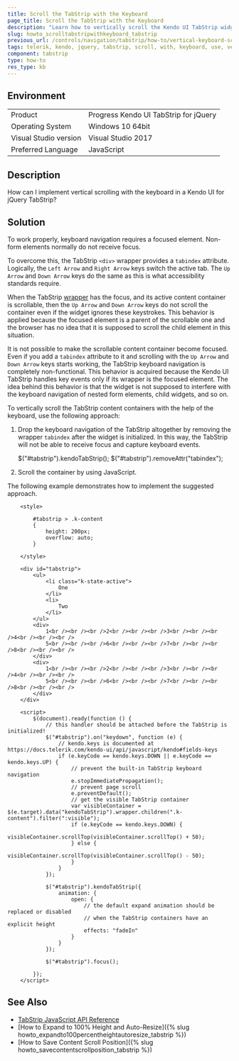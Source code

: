 ```yaml
---
title: Scroll the TabStrip with the Keyboard
page_title: Scroll the TabStrip with the Keyboard
description: "Learn how to vertically scroll the Kendo UI TabStrip widget by using the keyboard navigation."
slug: howto_scrolltabstripwithkeyboard_tabstrip
previous_url: /controls/navigation/tabstrip/how-to/vertical-keyboard-scroll
tags: telerik, kendo, jquery, tabstrip, scroll, with, keyboard, use, vertical, scrolling
component: tabstrip
type: how-to
res_type: kb
---
```


## Environment

<table>
 <tr>
  <td>Product</td>
  <td>Progress Kendo UI TabStrip for jQuery</td>
 </tr>
 <tr>
  <td>Operating System</td>
  <td>Windows 10 64bit</td>
 </tr>
 <tr>
  <td>Visual Studio version</td>
  <td>Visual Studio 2017</td>
 </tr>
 <tr>
  <td>Preferred Language</td>
  <td>JavaScript</td>
 </tr>
</table>

## Description

How can I implement vertical scrolling with the keyboard in a Kendo UI for jQuery TabStrip?

## Solution

To work properly, keyboard navigation requires a focused element. Non-form elements normally do not receive focus. 

To overcome this, the TabStrip `<div>` wrapper provides a `tabindex` attribute. Logically, the `Left Arrow` and `Right Arrow` keys switch the active tab. The `Up Arrow` and `Down Arrow` keys do the same as this is what accessibility standards require. 

When the TabStrip [wrapper](/framework/widgets/wrapper-element) has the focus, and its active content container is scrollable, then the `Up Arrow` and `Down Arrow` keys do not scroll the container even if the widget ignores these keystrokes. This behavior is applied because the focused element is a parent of the scrollable one and the browser has no idea that it is supposed to scroll the child element in this situation.

It is not possible to make the scrollable content container become focused. Even if you add a `tabindex` attribute to it and scrolling with the `Up Arrow` and `Down Arrow` keys starts working, the TabStrip keyboard navigation is completely non-functional. This behavior is acquired because the Kendo UI TabStrip handles key events only if its wrapper is the focused element. The idea behind this behavior is that the widget is not supposed to interfere with the keyboard navigation of nested form elements, child widgets, and so on.

To vertically scroll the TabStrip content containers with the help of the keyboard, use the following approach:

1. Drop the keyboard navigation of the TabStrip altogether by removing the wrapper `tabindex` after the widget is initialized. In this way, the TabStrip will not be able to receive focus and capture keyboard events.

    $("#tabstrip").kendoTabStrip();
    $("#tabstrip").removeAttr("tabindex");

1. Scroll the container by using JavaScript.

The following example demonstrates how to implement the suggested approach. 

```dojo
    <style>

        #tabstrip > .k-content
        {
            height: 200px;
            overflow: auto;
        }

    </style>

    <div id="tabstrip">
        <ul>
            <li class="k-state-active">
                One
            </li>
            <li>
                Two
            </li>
        </ul>
        <div>
            1<br /><br /><br />2<br /><br /><br />3<br /><br /><br />4<br /><br /><br />
            5<br /><br /><br />6<br /><br /><br />7<br /><br /><br />8<br /><br /><br />
        </div>
        <div>
            1<br /><br /><br />2<br /><br /><br />3<br /><br /><br />4<br /><br /><br />
            5<br /><br /><br />6<br /><br /><br />7<br /><br /><br />8<br /><br /><br />
        </div>
    </div>

    <script>
        $(document).ready(function () {
            // this handler should be attached before the TabStrip is initialized!
            $("#tabstrip").on("keydown", function (e) {
                // kendo.keys is documented at https://docs.telerik.com/kendo-ui/api/javascript/kendo#fields-keys
                if (e.keyCode == kendo.keys.DOWN || e.keyCode == kendo.keys.UP) {
                    // prevent the built-in TabStrip keyboard navigation
                    e.stopImmediatePropagation();
                    // prevent page scroll
                    e.preventDefault();
                    // get the visible TabStrip container
                    var visibleContainer = $(e.target).data("kendoTabStrip").wrapper.children(".k-content").filter(":visible");
                    if (e.keyCode == kendo.keys.DOWN) {
                        visibleContainer.scrollTop(visibleContainer.scrollTop() + 50);
                    } else {
                        visibleContainer.scrollTop(visibleContainer.scrollTop() - 50);
                    }
                }
            });

            $("#tabstrip").kendoTabStrip({
                animation: {
                    open: {
                        // the default expand animation should be replaced or disabled
                        // when the TabStrip containers have an explicit height
                        effects: "fadeIn"
                    }
                }
            });

            $("#tabstrip").focus();

        });
    </script>
```

## See Also

* [TabStrip JavaScript API Reference](/api/javascript/ui/tabstrip)
* [How to Expand to 100% Height and Auto-Resize]({% slug howto_expandto100percentheightautoresize_tabstrip %})
* [How to Save Content Scroll Position]({% slug howto_savecontentscrollposition_tabstrip %})


